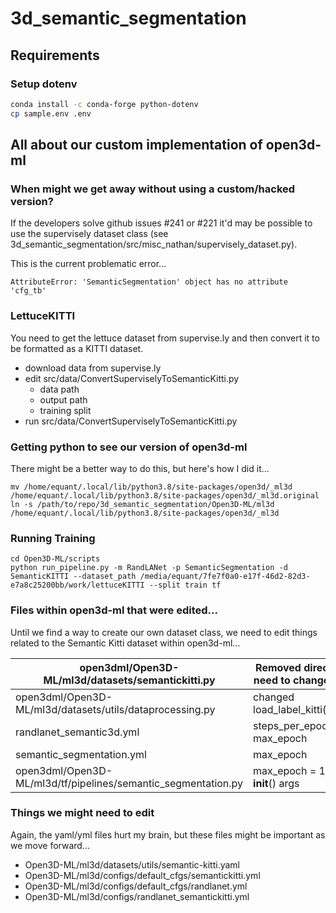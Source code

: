 # 3d_semantic_segmentation

## Requirements

### Setup dotenv
```bash
conda install -c conda-forge python-dotenv 
cp sample.env .env
```

## All about our custom implementation of open3d-ml

### When might we get away without using a custom/hacked version?

If the developers solve github issues #241 or #221 it'd may be possible to use the supervisely dataset class (see 3d_semantic_segmentation/src/misc_nathan/supervisely_dataset.py).

This is the current problematic error...

```
AttributeError: 'SemanticSegmentation' object has no attribute 'cfg_tb'
```

### LettuceKITTI

You need to get the lettuce dataset from supervise.ly and then convert it to be formatted as a KITTI dataset.

- download data from supervise.ly
- edit src/data/ConvertSuperviselyToSemanticKitti.py
    - data path
    - output path
    - training split
- run src/data/ConvertSuperviselyToSemanticKitti.py

### Getting python to see our version of open3d-ml

There might be a better way to do this, but here's how I did it...

```
mv /home/equant/.local/lib/python3.8/site-packages/open3d/_ml3d /home/equant/.local/lib/python3.8/site-packages/open3d/_ml3d.original
ln -s /path/to/repo/3d_semantic_segmentation/Open3D-ML/ml3d /home/equant/.local/lib/python3.8/site-packages/open3d/_ml3d
```

### Running Training

```
cd Open3D-ML/scripts
python run_pipeline.py -m RandLANet -p SemanticSegmentation -d SemanticKITTI --dataset_path /media/equant/7fe7f0a0-e17f-46d2-82d3-e7a8c25200bb/work/lettuceKITTI --split train tf
```

### Files within open3d-ml that were edited...

Until we find a way to create our own dataset class, we need to edit things related to the Semantic Kitti dataset within open3d-ml...

| open3dml/Open3D-ML/ml3d/datasets/semantickitti.py             | Removed directories, need to change labels |
|---------------------------------------------------------------|--------------------------------------------|
| open3dml/Open3D-ML/ml3d/datasets/utils/dataprocessing.py      | changed load_label_kitti()                 |
| randlanet_semantic3d.yml                                      | steps_per_epoch_train, max_epoch           |
| semantic_segmentation.yml                                     | max_epoch                                  |
| open3dml/Open3D-ML/ml3d/tf/pipelines/semantic_segmentation.py | max_epoch = 10 in __init__() args          |

### Things we might need to edit

Again, the yaml/yml files hurt my brain, but these files might be important as we move forward...

- Open3D-ML/ml3d/datasets/utils/semantic-kitti.yaml
- Open3D-ML/ml3d/configs/default_cfgs/semantickitti.yml
- Open3D-ML/ml3d/configs/default_cfgs/randlanet.yml
- Open3D-ML/ml3d/configs/randlanet_semantickitti.yml

